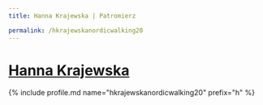 ```yaml
---
title: Hanna Krajewska | Patromierz

permalink: /hkrajewskanordicwalking20
---
```


# [Hanna Krajewska](https://patronite.pl/hkrajewskanordicwalking20)

{% include profile.md name="hkrajewskanordicwalking20" prefix="h" %}
